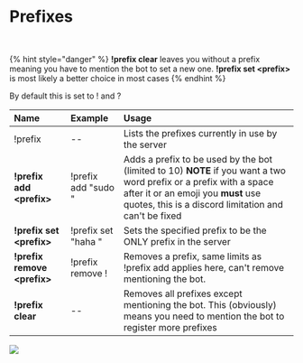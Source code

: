 # Prefixes

​

{% hint style="danger" %}
**!prefix clear** leaves you without a prefix meaning you have to mention the bot to set a new one. **!prefix set &lt;prefix&gt;** is most likely a better choice in most cases
{% endhint %}



By default this is set to ! and ?

| Name | Example | Usage |
| :--- | :--- | :--- |
| !prefix | -- | Lists the prefixes currently in use by the server |
| **!prefix add &lt;prefix&gt;** | !prefix add "sudo " | Adds a prefix to be used by the bot \(limited to 10\) **NOTE** if you want a two word prefix or a prefix with a space after it or an emoji you **must** use quotes, this is a discord limitation and can't be fixed |
| **!prefix set &lt;prefix&gt;** | !prefix set "haha " | Sets the specified prefix to be the ONLY prefix in the server |
| **!prefix remove &lt;prefix&gt;** | !prefix remove ! | Removes a prefix, same limits as !prefix add applies here, can't remove mentioning the bot. |
| **!prefix clear** | -- | Removes all prefixes except mentioning the bot. This \(obviously\) means you need to mention the bot to register more prefixes |

![](https://i.imgur.com/tSvDMVy.png)


